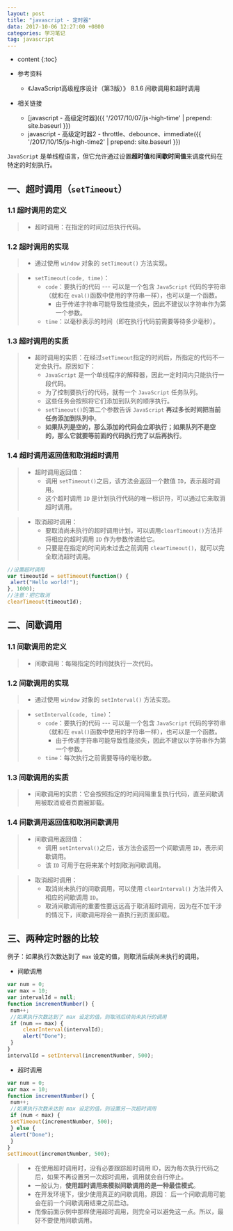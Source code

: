 ```yaml
---
layout: post
title: "javascript - 定时器"
data: 2017-10-06 12:27:00 +0800
categories: 学习笔记
tag: javascript
---
```

* content
{:toc}

* 参考资料
    + 《JavaScript高级程序设计（第3版）》 8.1.6 间歇调用和超时调用 

* 相关链接
    + [javascript - 高级定时器]({{ '/2017/10/07/js-high-time' | prepend: site.baseurl }})
    + javascript - 高级定时器2 - throttle、debounce、immediate({{ '/2017/10/15/js-high-time2' | prepend: site.baseurl }})
    
`JavaScript` 是单线程语言，但它允许通过设置**超时值**和**间歇时间值**来调度代码在特定的时刻执行。

<!-- more -->

## 一、超时调用（`setTimeout`）

### 1.1 超时调用的定义
> * 超时调用：在指定的时间过后执行代码。

### 1.2 超时调用的实现

> * 通过使用 `window` 对象的 `setTimeout()` 方法实现。

> * `setTimeout(code, time)`：
>    * `code`：要执行的代码 --- 可以是一个包含 `JavaScript` 代码的字符串（就和在 `eval()`函数中使用的字符串一样），也可以是一个函数。
>       * 由于传递字符串可能导致性能损失，因此不建议以字符串作为第一个参数。
>    * `time`：以毫秒表示的时间（即在执行代码前需要等待多少毫秒）。

### 1.3 超时调用的实质

> * 超时调用的实质：在经过`setTimeout`指定的时间后，所指定的代码不一定会执行。原因如下：
>    * `JavaScript` 是一个单线程序的解释器，因此一定时间内只能执行一段代码。
>    * 为了控制要执行的代码，就有一个 `JavaScript` 任务队列。
>    * 这些任务会按照将它们添加到队列的顺序执行。
>    * `setTimeout()`的第二个参数告诉 `JavaScript` **再过多长时间把当前任务添加到队列中**。
>    * **如果队列是空的，那么添加的代码会立即执行；如果队列不是空的，那么它就要等前面的代码执行完了以后再执行**。

### 1.4 超时调用返回值和取消超时调用

> * 超时调用返回值：
>   * 调用 `setTimeout()`之后，该方法会返回一个数值 `ID`，表示超时调用。
>   * 这个超时调用 `ID` 是计划执行代码的唯一标识符，可以通过它来取消超时调用。

> * 取消超时调用：
>   * 要取消尚未执行的超时调用计划，可以调用`clearTimeout()`方法并将相应的超时调用 `ID` 作为参数传递给它。
>   * 只要是在指定的时间尚未过去之前调用 `clearTimeout()`，就可以完全取消超时调用。

```js
//设置超时调用
var timeoutId = setTimeout(function() {
 alert("Hello world!");
}, 1000);
//注意：把它取消
clearTimeout(timeoutId); 
```

## 二、间歇调用

### 1.1 间歇调用的定义
> * 间歇调用：每隔指定的时间就执行一次代码。

### 1.2 间歇调用的实现

> * 通过使用 `window` 对象的 `setInterval()` 方法实现。

> * `setInterval(code, time)`：
>    * `code`：要执行的代码 --- 可以是一个包含 `JavaScript` 代码的字符串（就和在 `eval()`函数中使用的字符串一样），也可以是一个函数。
>       * 由于传递字符串可能导致性能损失，因此不建议以字符串作为第一个参数。
>    * `time`：每次执行之前需要等待的毫秒数。

### 1.3 间歇调用的实质

> * 间歇调用的实质：它会按照指定的时间间隔重复执行代码，直至间歇调用被取消或者页面被卸载。

### 1.4 间歇调用返回值和取消间歇调用

> * 间歇调用返回值：
>   * 调用 `setInterval()`之后，该方法会返回一个间歇调用 `ID`，表示间歇调用。
>   * 该 `ID` 可用于在将来某个时刻取消间歇调用。

> * 取消超时调用：
>   * 取消尚未执行的间歇调用，可以使用 `clearInterval()` 方法并传入相应的间歇调用 `ID`。
>   * 取消间歇调用的重要性要远远高于取消超时调用，因为在不加干涉的情况下，间歇调用将会一直执行到页面卸载。

## 三、两种定时器的比较

例子：如果执行次数达到了 `max` 设定的值，则取消后续尚未执行的调用。

* 间歇调用

```js
var num = 0;
var max = 10;
var intervalId = null;
function incrementNumber() {
 num++;
 //如果执行次数达到了 max 设定的值，则取消后续尚未执行的调用
 if (num == max) {
     clearInterval(intervalId);
     alert("Done");
 }
}
intervalId = setInterval(incrementNumber, 500); 
```

* 超时调用

```js
var num = 0;
var max = 10;
function incrementNumber() {
 num++;
 //如果执行次数未达到 max 设定的值，则设置另一次超时调用
 if (num < max) {
 setTimeout(incrementNumber, 500);
 } else {
 alert("Done");
 }
}
setTimeout(incrementNumber, 500); 
```

> * 在使用超时调用时，没有必要跟踪超时调用 ID，因为每次执行代码之后，如果不再设置另一次超时调用，调用就会自行停止。
> * 一般认为，**使用超时调用来模拟间歇调用的是一种最佳模式**。
> * 在开发环境下，很少使用真正的间歇调用。原因： 后一个间歇调用可能会在前一个间歇调用结束之前启动。
> * 而像前面示例中那样使用超时调用，则完全可以避免这一点。所以，最好不要使用间歇调用。


